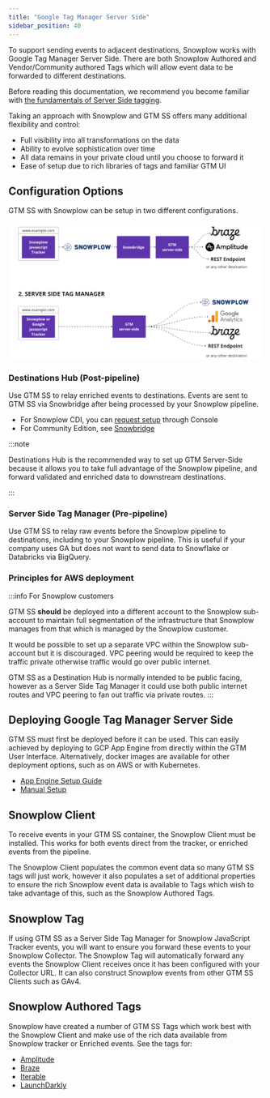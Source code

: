 ```yaml
---
title: "Google Tag Manager Server Side"
sidebar_position: 40
---
```


To support sending events to adjacent destinations, Snowplow works with Google Tag Manager Server Side. There are both Snowplow Authored and Vendor/Community authored Tags which will allow event data to be forwarded to different destinations.

Before reading this documentation, we recommend you become familiar with [the fundamentals of Server Side tagging](https://developers.google.com/tag-platform/tag-manager/server-side/intro).

Taking an approach with Snowplow and GTM SS offers many additional flexibility and control:

- Full visibility into all transformations on the data
- Ability to evolve sophistication over time
- All data remains in your private cloud until you choose to forward it
- Ease of setup due to rich libraries of tags and familiar GTM UI

## Configuration Options

GTM SS with Snowplow can be setup in two different configurations.

![](images/gtmssoptions2.png)

### Destinations Hub (Post-pipeline)

Use GTM SS to relay enriched events to destinations. Events are sent to GTM SS via Snowbridge after being processed by your Snowplow pipeline.

* For Snowplow CDI, you can [request setup](https://console.snowplowanalytics.com/destinations/catalog) through Console
* For Community Edition, see [Snowbridge](/docs/api-reference/snowbridge/index.md)

:::note

Destinations Hub is the recommended way to set up GTM Server-Side because it allows you to take full advantage of the Snowplow pipeline, and forward validated and enriched data to downstream destinations.

:::

### Server Side Tag Manager (Pre-pipeline)

Use GTM SS to relay raw events before the Snowplow pipeline to destinations, including to your Snowplow pipeline. This is useful if your company uses GA but does not want to send data to Snowflake or Databricks via BigQuery.

### Principles for AWS deployment

:::info For Snowplow customers

GTM SS **should** be deployed into a different account to the Snowplow sub-account to maintain full segmentation of the infrastructure that Snowplow manages from that which is managed by the Snowplow customer.

It would be possible to set up a separate VPC within the Snowplow sub-account but it is discouraged. VPC peering would be required to keep the traffic private otherwise traffic would go over public internet.

GTM SS as a Destination Hub is normally intended to be public facing, however as a Server Side Tag Manager it could use both public internet routes and VPC peering to fan out traffic via private routes.
:::

## Deploying Google Tag Manager Server Side

GTM SS must first be deployed before it can be used. This can easily achieved by deploying to GCP App Engine from directly within the GTM User Interface. Alternatively, docker images are available for other deployment options, such as on AWS or with Kubernetes.

- [App Engine Setup Guide](https://developers.google.com/tag-platform/tag-manager/server-side/script-user-guide)
- [Manual Setup](https://developers.google.com/tag-platform/tag-manager/server-side/manual-setup-guide)

## Snowplow Client

To receive events in your GTM SS container, the Snowplow Client must be installed. This works for both events direct from the tracker, or enriched events from the pipeline.

The Snowplow Client populates the common event data so many GTM SS tags will just work, however it also populates a set of additional properties to ensure the rich Snowplow event data is available to Tags which wish to take advantage of this, such as the Snowplow Authored Tags.

## Snowplow Tag

If using GTM SS as a Server Side Tag Manager for Snowplow JavaScript Tracker events, you will want to ensure you forward these events to your Snowplow Collector. The Snowplow Tag will automatically forward any events the Snowplow Client receives once it has been configured with your Collector URL. It can also construct Snowplow events from other GTM SS Clients such as GAv4.

## Snowplow Authored Tags

Snowplow have created a number of GTM SS Tags which work best with the Snowplow Client and make use of the rich data available from Snowplow tracker or Enriched events. See the tags for:

* [Amplitude](/docs/destinations/forwarding-events/google-tag-manager-server-side/amplitude-tag-for-gtm-ss/index.md)
* [Braze](/docs/destinations/forwarding-events/google-tag-manager-server-side/braze-tag-for-gtm-ss/index.md)
* [Iterable](/docs/destinations/forwarding-events/google-tag-manager-server-side/iterable-tag-for-gtm-ss/index.md)
* [LaunchDarkly](/docs/destinations/forwarding-events/google-tag-manager-server-side/launchdarkly-tag-for-gtm-ss/index.md)
